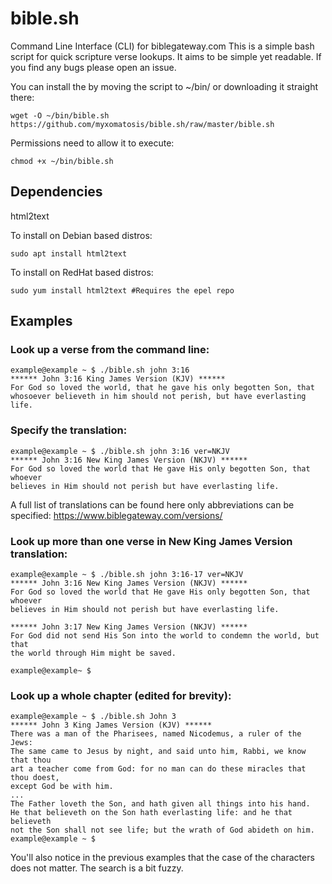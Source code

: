 # bible.sh
Command Line Interface (CLI) for biblegateway.com
This is a simple bash script for quick scripture verse lookups. It aims to be simple yet readable. If you find any bugs please open an issue.

You can install the by moving the script to ~/bin/ or downloading it straight there:
```
wget -O ~/bin/bible.sh https://github.com/myxomatosis/bible.sh/raw/master/bible.sh
```
Permissions need to allow it to execute:
```
chmod +x ~/bin/bible.sh
```
## Dependencies
html2text

To install on Debian based distros:
```
sudo apt install html2text
```
To install on RedHat based distros:
```
sudo yum install html2text #Requires the epel repo
```
## Examples
### Look up a verse from the command line:
```
example@example ~ $ ./bible.sh john 3:16
****** John 3:16 King James Version (KJV) ******
For God so loved the world, that he gave his only begotten Son, that
whosoever believeth in him should not perish, but have everlasting life.
```
### Specify the translation:
```
example@example ~ $ ./bible.sh john 3:16 ver=NKJV
****** John 3:16 New King James Version (NKJV) ******
For God so loved the world that He gave His only begotten Son, that whoever
believes in Him should not perish but have everlasting life.
```
A full list of translations can be found here only abbreviations can be specified:
https://www.biblegateway.com/versions/
### Look up more than one verse in New King James Version translation:
```
example@example ~ $ ./bible.sh john 3:16-17 ver=NKJV
****** John 3:16 New King James Version (NKJV) ******
For God so loved the world that He gave His only begotten Son, that whoever
believes in Him should not perish but have everlasting life.

****** John 3:17 New King James Version (NKJV) ******
For God did not send His Son into the world to condemn the world, but that
the world through Him might be saved.

example@example~ $
```
### Look up a whole chapter (edited for brevity):
```
example@example ~ $ ./bible.sh John 3
****** John 3 King James Version (KJV) ******
There was a man of the Pharisees, named Nicodemus, a ruler of the Jews:
The same came to Jesus by night, and said unto him, Rabbi, we know that thou
art a teacher come from God: for no man can do these miracles that thou doest,
except God be with him.
...
The Father loveth the Son, and hath given all things into his hand.
He that believeth on the Son hath everlasting life: and he that believeth
not the Son shall not see life; but the wrath of God abideth on him.
example@example ~ $ 
```
You'll also notice in the previous examples that the case of the characters does not matter. The search is a bit fuzzy.
